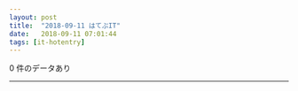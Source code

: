 ```yaml
---
layout: post
title:  "2018-09-11 はてぶIT"
date:   2018-09-11 07:01:44
tags: [it-hotentry]
---
```

0 件のデータあり

<hr>
